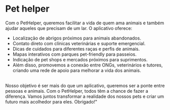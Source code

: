 # Pet helper
Com o PetHelper, queremos facilitar a vida de quem ama animais e também ajudar aqueles que precisam de um lar. O aplicativo oferece:
<ul>
 <li>Localização de abrigos próximos para animais abandonados.</li>
<li>Contato direto com clínicas veterinárias e suporte emergencial.</li>
<li>Dicas de cuidados para diferentes raças e perfis de animais.</li>
<li>Mapas interativos com parques pet-friendly para passeios.</li>
<li>Indicação de pet shops e mercados próximos para suprimentos.</li>
<li>Além disso, promovemos a conexão entre ONGs, veterinários e tutores, criando uma rede de apoio para melhorar a vida dos animais.</li>
</ul>
<br>
Nosso objetivo é ser mais do que um aplicativo, queremos ser a ponte entre pessoas e animais. Com o PetHelper, todos têm a chance de fazer a diferença. Vamos juntos transformar a realidade dos nossos pets e criar um futuro mais acolhedor para eles. Obrigado!"

